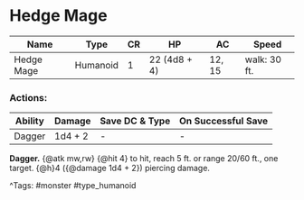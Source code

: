 # Hedge Mage

| Name | Type | CR | HP | AC | Speed |
|------|------|----|----|----|-------|
| Hedge Mage | Humanoid | 1 | 22 (4d8 + 4) | 12, 15 | walk: 30 ft. |

### Actions:

| Ability | Damage | Save DC & Type | On Successful Save |
|---------|--------|----------------|--------------------|
| Dagger | 1d4 + 2 | - | - |


**Dagger.** {@atk mw,rw} {@hit 4} to hit, reach 5 ft. or range 20/60 ft., one target. {@h}4 ({@damage 1d4 + 2}) piercing damage.

^Tags: #monster #type_humanoid